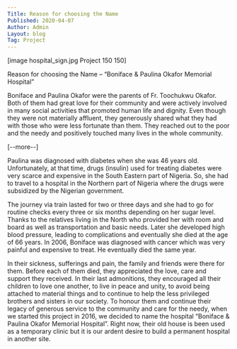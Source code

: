 ```yaml
---
Title: Reason for choosing the Name
Published: 2020-04-07
Author: Admin
Layout: blog
Tag: Project
---
```

[image hospital_sign.jpg Project 150 150]

Reason for choosing the Name – “Boniface & Paulina Okafor Memorial Hospital”

Boniface and Paulina Okafor were the parents of Fr. Toochukwu Okafor. Both of them had great love for their community and were actively involved in many social activities that promoted human life and dignity. Even though they were not materially affluent, they generously shared what they had with those who were less fortunate than them. They reached out to the poor and the needy and positively touched many lives in the whole community. 

[--more--]

Paulina was diagnosed with diabetes when she was 46 years old. Unfortunately, at that time, drugs (insulin) used for treating diabetes were very scarce and expensive in the South Eastern part of Nigeria. So, she had to travel to a hospital in the Northern part of Nigeria where the drugs were subsidized by the Nigerian government.

The journey via train lasted for two or three days and she had to go for routine checks every three or six months depending on her sugar level. Thanks to the relatives living in the North who provided her with room and board as well as transportation and basic needs. Later she developed high blood pressure, leading to complications and eventually she died at the age of 66 years. In 2006, Boniface was diagnosed with cancer which was very painful and expensive to treat. He eventually died the same year.

In their sickness, sufferings and pain, the family and friends were there for them. Before each of them died, they appreciated the love, care and support they received. In their last admonitions, they encouraged all their children to love one another, to live in peace and unity, to avoid being attached to material things and to continue to help the less privileged brothers and sisters in our society. To honour them and continue their legacy of generous service to the community and care for the needy, when we started this project in 2016, we decided to name the hospital “Boniface & Paulina Okafor Memorial Hospital”. Right now, their old house is been used as a temporary clinic but it is our ardent desire to build a permanent hospital in another site.